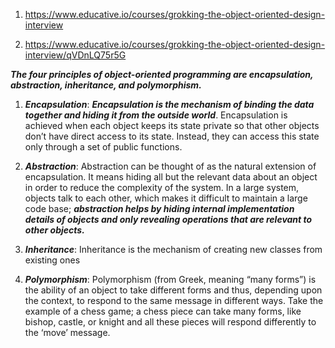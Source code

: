 1) https://www.educative.io/courses/grokking-the-object-oriented-design-interview

2) https://www.educative.io/courses/grokking-the-object-oriented-design-interview/qVDnLQ75r5G

***The four principles of object-oriented programming are encapsulation, abstraction, inheritance, and polymorphism.***

1) ***Encapsulation***: ***Encapsulation is the mechanism of binding the data together and hiding it from the outside world***. Encapsulation is achieved when each object keeps its state private so that other objects don’t have direct access to its state. Instead, they can access this state only through a set of public functions.

2) ***Abstraction***: Abstraction can be thought of as the natural extension of encapsulation. It means hiding all but the relevant data about an object in order to reduce the complexity of the system. In a large system, objects talk to each other, which makes it difficult to maintain a large code base; ***abstraction helps by hiding internal implementation details of objects and only revealing operations that are relevant to other objects.***

3) ***Inheritance***: Inheritance is the mechanism of creating new classes from existing ones

4) ***Polymorphism***: Polymorphism (from Greek, meaning “many forms”) is the ability of an object to take different forms and thus, depending upon the context, to respond to the same message in different ways. Take the example of a chess game; a chess piece can take many forms, like bishop, castle, or knight and all these pieces will respond differently to the ‘move’ message.





